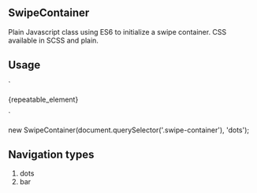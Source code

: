 ## SwipeContainer

Plain Javascript class using ES6 to initialize a swipe container.
CSS available in SCSS and plain.

## Usage

`<div className="swipe-container">
	<div className="swipe-container__contents">
		{repeatable_element}
	</div>
</div>`

new SwipeContainer(document.querySelector('.swipe-container'), 'dots');

## Navigation types

1. dots
2. bar

